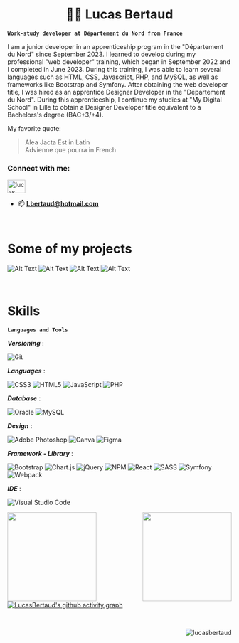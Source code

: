 <h1 align="center">👨‍💻 Lucas Bertaud</h1>

**`Work-study developer at Département du Nord from France`**

I am a junior developer in an apprenticeship program in the "Département du Nord" since September 2023. I learned to develop during my professional "web developer" training, which began in September 2022 and I completed in June 2023. During this training, I was able to learn several languages such as HTML, CSS, Javascript, PHP, and MySQL, as well as frameworks like Bootstrap and Symfony. After obtaining the web developer title, I was hired as an apprentice Designer Developer in the "Département du Nord". During this apprenticeship, I continue my studies at "My Digital School" in Lille to obtain a Designer Developer title equivalent to a Bachelors's degree (BAC+3/+4).

My favorite quote:

> Alea Jacta Est in Latin <br>
> Advienne que pourra in French

<h3 align="left">Connect with me:</h3>
<p align="left">
<a href="https://linkedin.com/in/lucas bertaud" target="blank"><img align="center" src="https://raw.githubusercontent.com/rahuldkjain/github-profile-readme-generator/master/src/images/icons/Social/linked-in-alt.svg" alt="lucas bertaud" height="30" width="40" /></a>
</p>

- 📫 **l.bertaud@hotmail.com**

<br>
<h1 align="left">Some of my projects</h1>

![Alt Text](game-gif.gif) ![Alt Text](longuenesse.gif)
![Alt Text](game-gif.gif) ![Alt Text](longuenesse.gif)

<br>
<h1 align="left">Skills</h1>

**`Languages and Tools`**

**_Versioning_** : 

  ![Git](https://img.shields.io/badge/git-%23F05033.svg?style=for-the-badge&logo=git&logoColor=white)
  
**_Languages_** : 

  ![CSS3](https://img.shields.io/badge/css3-%231572B6.svg?style=for-the-badge&logo=css3&logoColor=white)
  ![HTML5](https://img.shields.io/badge/html5-%23E34F26.svg?style=for-the-badge&logo=html5&logoColor=white)
  ![JavaScript](https://img.shields.io/badge/javascript-%23323330.svg?style=for-the-badge&logo=javascript&logoColor=%23F7DF1E)
  ![PHP](https://img.shields.io/badge/php-%23777BB4.svg?style=for-the-badge&logo=php&logoColor=white)

**_Database_** : 

  ![Oracle](https://img.shields.io/badge/Oracle-F80000?style=for-the-badge&logo=oracle&logoColor=white)
  ![MySQL](https://img.shields.io/badge/mysql-%2300f.svg?style=for-the-badge&logo=mysql&logoColor=white)

  **_Design_** : 
  
  ![Adobe Photoshop](https://img.shields.io/badge/adobe%20photoshop-%2331A8FF.svg?style=for-the-badge&logo=adobe%20photoshop&logoColor=white)
  ![Canva](https://img.shields.io/badge/Canva-%2300C4CC.svg?style=for-the-badge&logo=Canva&logoColor=white)
  ![Figma](https://img.shields.io/badge/figma-%23F24E1E.svg?style=for-the-badge&logo=figma&logoColor=white)

  **_Framework - Library_** : 
  
 ![Bootstrap](https://img.shields.io/badge/bootstrap-%238511FA.svg?style=for-the-badge&logo=bootstrap&logoColor=white)
 ![Chart.js](https://img.shields.io/badge/chart.js-F5788D.svg?style=for-the-badge&logo=chart.js&logoColor=white)
 ![jQuery](https://img.shields.io/badge/jquery-%230769AD.svg?style=for-the-badge&logo=jquery&logoColor=white)
 ![NPM](https://img.shields.io/badge/NPM-%23CB3837.svg?style=for-the-badge&logo=npm&logoColor=white)
 ![React](https://img.shields.io/badge/react-%2320232a.svg?style=for-the-badge&logo=react&logoColor=%2361DAFB)
 ![SASS](https://img.shields.io/badge/SASS-hotpink.svg?style=for-the-badge&logo=SASS&logoColor=white)
 ![Symfony](https://img.shields.io/badge/symfony-%23000000.svg?style=for-the-badge&logo=symfony&logoColor=white)
 ![Webpack](https://img.shields.io/badge/webpack-%238DD6F9.svg?style=for-the-badge&logo=webpack&logoColor=black)

**_IDE_** : 

![Visual Studio Code](https://img.shields.io/badge/Visual%20Studio%20Code-0078d7.svg?style=for-the-badge&logo=visual-studio-code&logoColor=white)

<div>
  <a href="https://github.com/LucasBertaud/github-readme-stats">
    <img height=200 align="left" src="https://github-readme-stats.vercel.app/api?username=LucasBertaud&show_icons=true&theme=tokyonight" />
  </a>
  <a href="https://github.com/LucasBertaud/github-readme-stats">
    <img style="margin-bottom: '20px';" height=200 align="right" src="https://github-readme-stats.vercel.app/api/top-langs/?username=LucasBertaud&layout=compact&theme=tokyonight" />
  </a>
</div>
<br><br><br><br><br><br><br><br><br>

[![LucasBertaud's github activity graph](https://github-readme-activity-graph.vercel.app/graph?username=LucasBertaud&theme=tokyo-night)](https://github.com/LucasBertaud/github-readme-activity-graph)

<br>
<p align="right"> <img src="https://komarev.com/ghpvc/?username=lucasbertaud&label=Profile%20views&color=0e75b6&style=flat" alt="lucasbertaud" /> </p>
